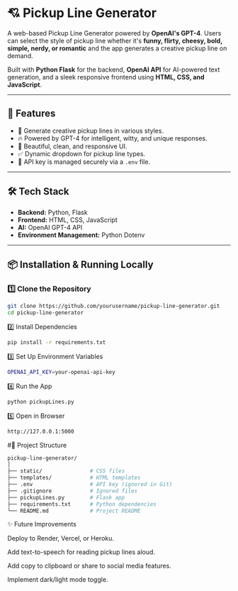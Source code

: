 # 💘 Pickup Line Generator 

A web-based Pickup Line Generator powered by **OpenAI's GPT-4**. Users can select the style of pickup line whether it's **funny, flirty, cheesy, bold, simple, nerdy, or romantic** and the app generates a creative pickup line on demand.

Built with **Python Flask** for the backend, **OpenAI API** for AI-powered text generation, and a sleek responsive frontend using **HTML, CSS, and JavaScript**.

---

## 🚀 Features

- 🎯 Generate creative pickup lines in various styles.
- 🔥 Powered by GPT-4 for intelligent, witty, and unique responses.
- 🎨 Beautiful, clean, and responsive UI.
- ✅ Dynamic dropdown for pickup line types.
- 🔐 API key is managed securely via a `.env` file.

---

## 🛠️ Tech Stack

- **Backend:** Python, Flask
- **Frontend:** HTML, CSS, JavaScript
- **AI:** OpenAI GPT-4 API
- **Environment Management:** Python Dotenv

---

## 📦 Installation & Running Locally

### 1️⃣ Clone the Repository
```bash
git clone https://github.com/yourusername/pickup-line-generator.git
cd pickup-line-generator
```

2️⃣ Install Dependencies
```bash
pip install -r requirements.txt
```
3️⃣ Set Up Environment Variables
```bash
OPENAI_API_KEY=your-openai-api-key
```
4️⃣ Run the App
```bash
python pickupLines.py
```
5️⃣ Open in Browser
```bash
http://127.0.0.1:5000
```

#📂 Project Structure
```bash
pickup-line-generator/
│
├── static/               # CSS files
├── templates/            # HTML templates
├── .env                  # API key (ignored in Git)
├── .gitignore            # Ignored files
├── pickupLines.py        # Flask app
├── requirements.txt      # Python dependencies
└── README.md             # Project README
```
✨ Future Improvements

Deploy to Render, Vercel, or Heroku.

Add text-to-speech for reading pickup lines aloud.

Add copy to clipboard or share to social media features.

Implement dark/light mode toggle.

